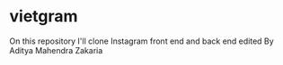 # vietgram

On this repository I'll clone Instagram front end and back end
edited By Aditya Mahendra Zakaria